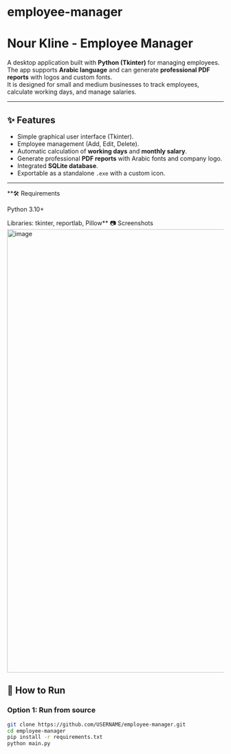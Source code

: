 ﻿# employee-manager
# Nour Kline - Employee Manager

A desktop application built with **Python (Tkinter)** for managing employees.  
The app supports **Arabic language** and can generate **professional PDF reports** with logos and custom fonts.  
It is designed for small and medium businesses to track employees, calculate working days, and manage salaries.

---

## ✨ Features
- Simple graphical user interface (Tkinter).
- Employee management (Add, Edit, Delete).
- Automatic calculation of **working days** and **monthly salary**.
- Generate professional **PDF reports** with Arabic fonts and company logo.
- Integrated **SQLite database**.
- Exportable as a standalone `.exe` with a custom icon.

---
**🛠 Requirements

Python 3.10+

Libraries: tkinter, reportlab, Pillow**
📷 Screenshots
<img width="1920" height="1030" alt="image" src="https://github.com/user-attachments/assets/c7d5dbfc-b693-4f94-b70a-81b1276c6352" />


## 🚀 How to Run
### Option 1: Run from source
```bash
git clone https://github.com/USERNAME/employee-manager.git
cd employee-manager
pip install -r requirements.txt
python main.py

